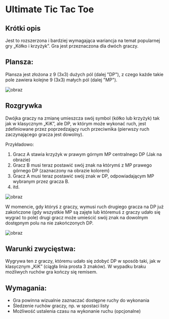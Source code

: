 # Ultimate Tic Tac Toe


## Krótki opis 

Jest to rozszerzona i bardziej wymagająca wariancja na temat popularnej gry „Kółko i krzyżyk”. Gra jest przeznaczona dla dwóch graczy.

## Plansza:

Plansza jest złożona z 9 (3x3) dużych pól (dalej "DP"), z czego każde takie pole zawiera kolejne 9 (3x3) małych pól (dalej "MP").

![obraz](https://user-images.githubusercontent.com/49537639/147745108-36e48da6-0367-44a6-808b-20c3a86b4723.png)

## Rozgrywka
Dwójka graczy na zmianę umieszcza swój symbol (kółko lub krzyżyk) tak jak w klasycznym „KiK”, ale DP, w którym może wykonać ruch, jest zdefiniowane przez poprzedzający ruch przeciwnika (pierwszy ruch zaczynającego gracza jest dowolny).

Przykładowo:
1. Gracz A stawia krzyżyk w prawym górnym MP centralnego DP (Jak na obrazie)
2. Gracz B musi teraz postawić swój znak na którymś z MP prawego górnego DP (zaznaczony na obrazie kolorem)
3. Gracz A musi teraz postawić swój znak w DP, odpowiadającym MP wybranym przez gracza B.
4. itd.

![obraz](https://user-images.githubusercontent.com/49537639/147746113-bb8eb49f-c24c-4cdc-9d1e-1097784f56ef.png)


W momencie, gdy któryś z graczy, wymusi ruch drugiego gracza na DP już zakończone (gdy wszystkie MP są zajęte lub któremuś z graczy udało się wygrać to pole) drugi gracz może umieścić swój znak na dowolnym dostępnym polu na nie zakończonych DP. 

![obraz](https://user-images.githubusercontent.com/49537639/147746420-170119a1-4efb-483c-8d62-280619660712.png)

## Warunki zwycięstwa:
Wygrywa ten z graczy, któremu udało się zdobyć DP w sposób taki, jak w klasycznym „KiK” (ciągła linia prosta 3 znaków). W wypadku braku możliwych ruchów gra kończy się remisem. 

## Wymagania:
* Gra powinna wizualnie zaznaczać dostępne ruchy do wykonania 
* Śledzenie ruchów graczy, np. w spostaci listy
* Możliwość ustalenia czasu na wykonanie ruchu (opcjonalne)

